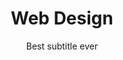 ---
title: Web Design
subtitle: Best subtitle ever
category: Technology
button: Learn more &rarr;
img: service2.png
by: By Stephanie Cruise
href: https://www.instagram.com/
quote: It is a long established fact that a reader will be distracted by the readable content of a page when looking at its layout. 
share:
    title: Share
    icons:
        - name: icon-twitter
          href: https://www.twitter.com/
        - name: icon-facebook
          href: https://www.facebook.com/
        - name: icon-instagram
          href: https://www.instagram.com/
description:
    - paragraph: Lorem ipsum dolor sit amet, consectetur adipisicing elit, sed do eiusmod tempor incididunt ut labore et dolore magna liqua. Ut enim ad minim veniam quis nostrud exercitation ullamco laboris nisi ut aliquip ex ea commodo consequat. Duis aute irure dolor in reprehenderit in voluptate velit esse cillum dolore eu fugiat nulla pariatur. Excepteur sint occaecat cupidatat non proident, sunt in culpa qui officia deserunt mollit anim id est laborum. Sed ut perspiciatis unde omnis iste natus error sit voluptatem accusantium doloremque laudantiu totam rem aperiam, eaque ipsa quae ab illo inventore veritatis et quasi dolor in reprehenderit in voluptate velit esse cillum dolore eu fugiat nulla pariatur. Excepteur sint occaecat cupidatat none.
    - paragraph: Contrary to popular belief, Lorem Ipsum is not simply random text. It has roots in a piece of classical Latin literature from 45 BC, making it over 2000 years old. Richard McClintock, a Latin professor at Hampden-Sydney College in Virginia, looked up one of the more obscure Latin words, consectetur, from a Lorem Ipsum passage, and going through the cites of the word in classical literature, discovered the undoubtable source. Lorem Ipsum comes from sections 1.10.32 and 1.10.33 of "de Finibus Bonorum et Malorum" (The Extremes of Good and Evil) by Cicero, written in 45 BC. This book is a treatise on the theory of ethics, very popular during the Renaissance. The first line of Lorem Ipsum, "Lorem ipsum dolor sit amet..", comes from a line in section 1.10.32. 
side:
    tags: 
        title: Tags
        items: 
           - title: '#Companies'
           - title: '#SynplusTraining'
           - title: '#LoremIpsum'
           - title: '#FridayTraining'
    categories: 
        title: Categories
        tags:
          - title: Creative
            percentage: '60%'
          - title: Design 
            percentage: '70%'
          - title: Technology
            percentage: '100%'
    participants: 
        title: Top Participants
        list:
         - img: member5-face.jpg
           name: Nole Djövel
           text: 9 years with us
         - img: member2-face.jpg
           name: Katy Hernandez
           text: 5 years with us

other-services:
  title: See all services

frequent-questions:
  title: Frecuent questions
  collection:
    - question: Lorem ipsum sit amen ?
      answer: Lorem ipsum dolor sit, amet consectetur adipisicing elit. Iusto pariatur blanditiis hic voluptate. Voluptas aliquid mollitia quasi quidem omnis amet, corporis fugiat alias sint consequatur odio incidunt fuga nemo excepturi.
    - question: Lorem Ipsum is simply dummy text of the printing and typesetting      industry.
      answer: Lorem Ipsum has been the industry's standard dummy text ever since the 1500s, when an unknown printer took a galley of type and scrambled it to make a type specimen book. It has survived not only five centuries, but also the leap into electronic typesetting, remaining essentially unchanged.
    - question: Where can I get some?
      answer: There are many variations of passages of Lorem Ipsum available, but the majority have suffered alteration in some form, by injected humour, or randomised words which don't look even slightly believable. If you are going to use a passage of Lorem Ipsum, you need to be sure there isn't anything embarrassing hidden in the middle of text.
---